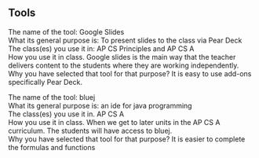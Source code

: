 ## Tools
The name of the tool: Google Slides <br>
What its general purpose is: To present slides to the class via Pear Deck <br>
The class(es) you use it in: AP CS Principles and AP CS A <br>
How you use it in class. Google slides is the main way that the teacher delivers content to the students where they are working independently. <br>
Why you have selected that tool for that purpose? It is easy to use add-ons specifically Pear Deck. <br>


The name of the tool: bluej<br>
What its general purpose is: an ide for java programming<br>
The class(es) you use it in. AP CS A <br>
How you use it in class. When we get to later units in the AP CS A curriculum. The students will have access to bluej. <br>
Why you have selected that tool for that purpose? It is easier to complete the formulas and functions<br>
